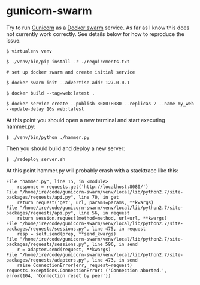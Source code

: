 # gunicorn-swarm

Try to run [Gunicorn](http://gunicorn.org/) as a [Docker swarm](https://docs.docker.com/engine/swarm/) service. 
As far as I know this does not currently work correctly. 
See details below for how to reproduce the issue:

    $ virtualenv venv
    
    $ ./venv/bin/pip install -r ./requirements.txt

    # set up docker swarm and create initial service

    $ docker swarm init --advertise-addr 127.0.0.1

    $ docker build --tag=web:latest .

    $ docker service create --publish 8080:8080 --replicas 2 --name my_web --update-delay 10s web:latest

At this point you should open a new terminal and start executing hammer.py:

    $ ./venv/bin/python ./hammer.py

Then you should build and deploy a new server:

    $ ./redeploy_server.sh

At this point hammer.py will probably crash with a stacktrace like this:

    File "hammer.py", line 15, in <module>
        response = requests.get('http://localhost:8080/')
    File "/home/ire/code/gunicorn-swarm/venv/local/lib/python2.7/site-packages/requests/api.py", line 70, in get
        return request('get', url, params=params, **kwargs)
    File "/home/ire/code/gunicorn-swarm/venv/local/lib/python2.7/site-packages/requests/api.py", line 56, in request
        return session.request(method=method, url=url, **kwargs)
    File "/home/ire/code/gunicorn-swarm/venv/local/lib/python2.7/site-packages/requests/sessions.py", line 475, in request
        resp = self.send(prep, **send_kwargs)
    File "/home/ire/code/gunicorn-swarm/venv/local/lib/python2.7/site-packages/requests/sessions.py", line 596, in send
        r = adapter.send(request, **kwargs)
    File "/home/ire/code/gunicorn-swarm/venv/local/lib/python2.7/site-packages/requests/adapters.py", line 473, in send
        raise ConnectionError(err, request=request)
    requests.exceptions.ConnectionError: ('Connection aborted.', error(104, 'Connection reset by peer'))
